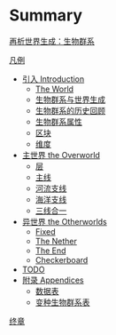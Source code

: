 # Summary

[再析世界生成：生物群系](README.md)

[凡例](notes.md)

- [引入 Introduction](1-introduction/1.0-introduction.md)
  - [The World](1-introduction/1.1-the-world.md)
  - [生物群系与世界生成](1-introduction/1.2-biome-and-worldgen.md)
  - [生物群系的历史回顾](1-introduction/1.3-history-of-biome.md)
  - [生物群系属性](1-introduction/1.4-properties-of-biome.md)
  - [区块](1-introduction/1.5-chunk.md)
  - [维度](1-introduction/1.6-dimension.md)
- [主世界 the Overworld](2-the-overworld/2.0-the-overworld.md)
  - [层](2-the-overworld/2.1-layers.md)
  - [主线](2-the-overworld/2.2-main-layer.md)
  - [河流支线](2-the-overworld/2.3-river-layer.md)
  - [海洋支线](2-the-overworld/2.4-ocean-layer.md)
  - [三线合一](2-the-overworld/2.5-altogether.md)
- [异世界 the Otherworlds](3-the-otherworlds/3.0-the-otherworlds.md)
  - [Fixed](3-the-otherworlds/3.1-fixed.md)
  - [The Nether](3-the-otherworlds/3.2-the-nether.md)
  - [The End](3-the-otherworlds/3.3-the-end.md)
  - [Checkerboard](3-the-otherworlds/3.4-checkerboard.md)
- [TODO]()
- [附录 Appendices]()
  - [数据表](appendices/tables-of-data.md)
  - [变种生物群系表](appendices/mutations-of-biomes.md)

[终章]()

